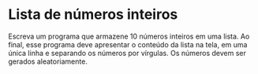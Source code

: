 # Lista de números inteiros

Escreva um programa que armazene 10 números inteiros em uma lista. Ao final, esse programa deve apresentar o conteúdo da lista na tela, em uma única linha e separando os números por vírgulas. Os números devem ser gerados aleatoriamente.